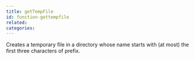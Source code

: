 ```yaml
---
title: getTempFile
id: function-gettempfile
related:
categories:
---
```


Creates a temporary file in a directory whose name starts with
        (at most) the first three characters of prefix.